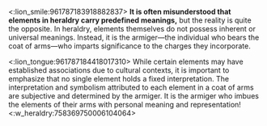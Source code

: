 <:lion_smile:961787183918882837> **It is often misunderstood that elements in heraldry carry predefined meanings,** but the reality is quite the opposite. In heraldry, elements themselves do not possess inherent or universal meanings. Instead, it is the armiger—the individual who bears the coat of arms—who imparts significance to the charges they incorporate.

<:lion_tongue:961787184418017310> While certain elements may have established associations due to cultural contexts, it is important to emphasize that no single element holds a fixed interpretation. The interpretation and symbolism attributed to each element in a coat of arms are subjective and determined by the armiger. It is the armiger who imbues the elements of their arms with personal meaning and representation! <:w_heraldry:758369750006104064>
